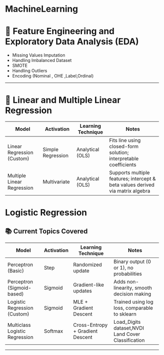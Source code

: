 # MachineLearning
# 🧠 Feature Engineering and Exploratory Data Analysis (EDA)
- Missing Values Imputation
- Handling Imbalanced Dataset
- SMOTE
- Handling Outliers
- Encoding (Nominal , OHE ,Label,Ordinal)
----------------------------------------------------------------------------------------------------------------------------------

# 🔢 Linear and Multiple Linear Regression
| Model                         | Activation | Learning Technique        | Notes                                                   |
|------------------------------|------------|---------------------------|---------------------------------------------------------|
|Linear Regression (Custom)	|Simple Regression|	Analytical (OLS)|	Fits line using closed-form solution; interpretable coefficients|
|Multiple Linear Regression	|Multivariate     |	Analytical (OLS)|	Supports multiple features; intercept & beta values derived via matrix algebra|

# Logistic Regression 
## 📚 Current Topics Covered
| Model                         | Activation | Learning Technique        | Notes                                                   |
|------------------------------|------------|---------------------------|---------------------------------------------------------|
| Perceptron (Basic)           | Step       | Randomized update         | Binary output (0 or 1), no probabilities                |
| Perceptron (Sigmoid-based)   | Sigmoid    | Gradient-like updates     | Adds non-linearity, smooth decision making              |
| Logistic Regression (Custom) | Sigmoid    | MLE + Gradient Descent    | Trained using log loss, comparable to sklearn           |
| Multiclass Logistic Regression | Softmax   | Cross-Entropy + Gradient Descent | Load_Digits dataset,NVDI Land Cover Classification |

---
